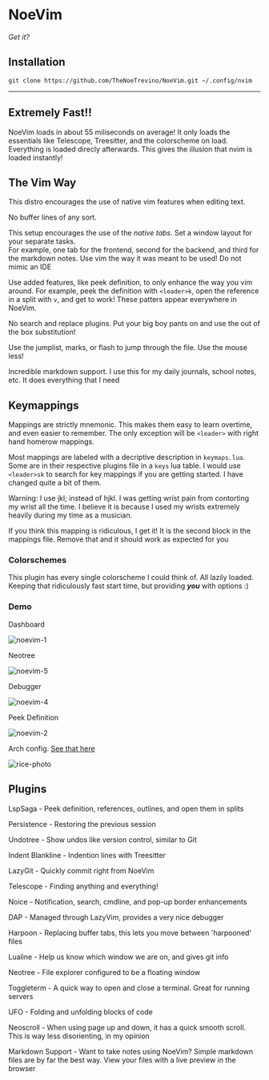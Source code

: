 # NoeVim

_Get it?_

## Installation

```
git clone https://github.com/TheNoeTrevino/NoeVim.git ~/.config/nvim
```

---

## Extremely Fast!!

NoeVim loads in about 55 miliseconds on average! It only loads the essentials like Telescope, Treesitter, and the colorscheme on load.
Everything is loaded direcly afterwards. This gives the illusion that nvim is loaded instantly!

## The Vim Way

This distro encourages the use of native vim features when editing text.

No buffer lines of any sort.

This setup encourages the use of the _native tabs_. Set a window layout for your separate tasks.  
For example, one tab for the frontend, second for the backend, and third for the markdown notes. Use vim the way it was meant to be used! Do not mimic an IDE

Use added features, like peek definition, to only enhance the way you vim around. For example, peek the definition with `<leader>k`,
open the reference in a split with `v`, and get to work! These patters appear everywhere in NoeVim.

No search and replace plugins. Put your big boy pants on and use the out of the box substitution!

Use the jumplist, marks, or flash to jump through the file. Use the mouse less!

Incredible markdown support. I use this for my daily journals, school notes,
etc. It does everything that I need

## Keymappings

Mappings are strictly mnemonic. This makes them easy to learn overtime, and even easier to remember. The only exception will be `<leader>` with right hand homerow mappings.

Most mappings are labeled with a decriptive description in `keymaps.lua`. Some are in their respective plugins file in a `keys` lua table. I would use `<leader>sk` to search for key mappings if you are getting started. I have changed quite a bit of them.

Warning: I use jkl; instead of hjkl. I was getting wrist pain from contorting my wrist all the time. I believe it is because I used my wrists extremely heavily during my time as a musician.

If you think this mapping is ridiculous, I get it! It is the second block in the mappings file. Remove that and it should work as expected for you

### Colorschemes

This plugin has every single colorscheme I could think of. All lazily loaded. Keeping that ridiculously fast start time,
but providing _**you**_ with options :)

### Demo

Dashboard

![noevim-1](https://github.com/user-attachments/assets/dab379e5-d7bd-41bf-9cac-b8846690ead8)

Neotree

![noevim-5](https://github.com/user-attachments/assets/31f7c054-f8ba-425d-82d7-8e1e9f8c13ac)

Debugger

![noevim-4](https://github.com/user-attachments/assets/ac2eb8fa-1ddd-4f55-8deb-9d4ab9921070)

Peek Definition

![noevim-2](https://github.com/user-attachments/assets/fefd71b4-7305-4902-ad58-06a31cbb0441)

Arch config. [See that here](https://github.com/TheNoeTrevino/dotfiles)

![rice-photo](https://github.com/user-attachments/assets/ea75ed84-e339-4d62-bb52-07e5b93377a5)

## Plugins

LspSaga - Peek definition, references, outlines, and open them in splits

Persistence - Restoring the previous session

Undotree - Show undos like version control, similar to Git

Indent Blankline - Indention lines with Treesitter

LazyGit - Quickly commit right from NoeVim

Telescope - Finding anything and everything!

Noice - Notification, search, cmdline, and pop-up border enhancements

DAP - Managed through LazyVim, provides a very nice debugger

Harpoon - Replacing buffer tabs, this lets you move between 'harpooned' files

Lualine - Help us know which window we are on, and gives git info

Neotree - File explorer configured to be a floating window

Toggleterm - A quick way to open and close a terminal. Great for running servers

UFO - Folding and unfolding blocks of code

Neoscroll - When using page up and down, it has a quick smooth scroll. This is way less disorienting, in my opinion

Markdown Support - Want to take notes using NoeVim? Simple markdown files are by far the best way. View your files with a live preview in the browser

